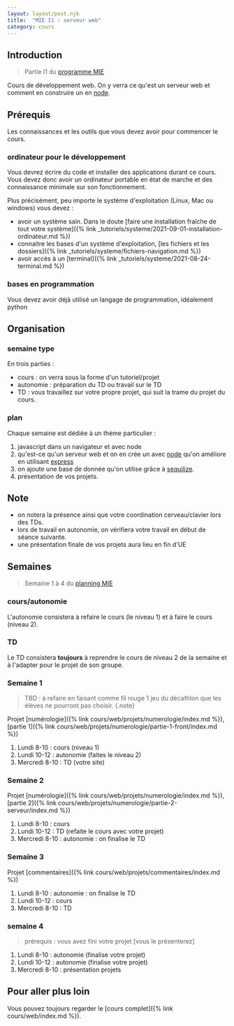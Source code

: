 ```yaml
---
layout: layout/post.njk 
title:  "MIE I1 : serveur web"
category: cours
---
```


## Introduction

> Partie I1 du [programme MIE](https://docs.google.com/document/d/19BjB7vXDtT0gcqS45Z7Ai_G1_S0hFj-Cqv2f78YUy9M)

Cours de développement web. On y verra ce qu'est un serveur web et comment en construire un en [node](https://nodejs.org/en/).

## Prérequis

Les connaissances et les outils que vous devez avoir pour commencer le cours.

### ordinateur pour le développement

Vous devrez écrire du code et installer des applications durant ce cours. Vous devez donc avoir un ordinateur portable en état de marche et des connaissance minimale sur son fonctionnement.

Plus précisément, peu importe le système d'exploitation (Linux, Mac ou windows) vous devez :

* avoir un système sain. Dans le doute [faire une installation fraîche de tout votre système]({% link _tutoriels/systeme/2021-09-01-installation-ordinateur.md %})
* connaitre les bases d'un système d'exploitation, [les fichiers et les dossiers]({% link _tutoriels/systeme/fichiers-navigation.md %})
* avoir accès à un [terminal]({% link _tutoriels/systeme/2021-08-24-terminal.md %})

### bases en programmation

Vous devez avoir déjà utilisé un langage de programmation, idéalement python

## Organisation

### semaine type

En trois parties :

* cours  : on verra sous la forme d'un tutoriel/projet
* autonomie : préparation du TD ou travail sur le TD
* TD : vous travaillez sur votre propre projet, qui suit la trame du projet du cours.

### plan

Chaque semaine est dédiée à un thème particulier :

1. javascript dans un navigateur et avec node
2. qu'est-ce qu'un serveur web et on en crée un avec [node](https://nodejs.org/en/) qu'on améliore en utilisant [express](https://expressjs.com/fr/)
3. on ajoute une base de donnée qu'on utilise grâce à [sequilize](https://sequelize.org/).
4. présentation de vos projets.

## Note

* on notera la présence ainsi que votre coordination cerveau/clavier lors des TDs.
* lors de travail en autonomie, on vérifiera votre travail en début de séance suivante.
* une présentation finale de vos projets aura lieu en fin d'UE

## Semaines

> Semaine 1 à 4 du [planning MIE](https://docs.google.com/spreadsheets/d/1XwjeAgwijaYZJEHFg-t_RHMXgi2Qa3d1)

### cours/autonomie

L'autonomie consistera à refaire le cours (le niveau 1) et à faire le cours (niveau 2).

### TD

Le TD consistera **toujours** à reprendre le cours de niveau 2 de la semaine et à l'adapter pour le projet de son groupe.


### Semaine 1

> TBD :
> à refaire en faisant comme fil rouge 1 jeu du décathlon que les élèves ne pourront pas choisir.
{.note}

Projet [numérologie]({% link cours/web/projets/numerologie/index.md %}), [partie 1]({% link cours/web/projets/numerologie/partie-1-front/index.md %})

1. Lundi 8-10 : cours (niveau 1)
2. Lundi 10-12 : autonomie (faites le niveau 2)
3. Mercredi 8-10 : TD (votre site)

### Semaine 2

Projet [numérologie]({% link cours/web/projets/numerologie/index.md %}), [partie 2]({% link cours/web/projets/numerologie/partie-2-serveur/index.md %})

1. Lundi 8-10 : cours
2. Lundi 10-12 : TD (refaite le cours avec votre projet)
3. Mercredi 8-10 : autonomie : on finalise le TD

### Semaine 3

Projet [commentaires]({% link cours/web/projets/commentaires/index.md %})

1. Lundi 8-10 : autonomie : on finalise le TD
2. Lundi 10-12 : cours
3. Mercredi 8-10 : TD

### semaine 4

> prérequis : vous avez fini votre projet [vous le présenterez]

1. Lundi 8-10 : autonomie (finalise votre projet)
2. Lundi 10-12 : autonomie (finalise votre projet)
3. Mercredi 8-10 : présentation projets

## Pour aller plus loin

Vous pouvez toujours regarder le [cours complet]({% link cours/web/index.md %}).
